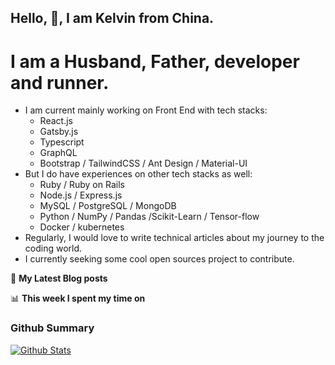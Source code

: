 ## Hello, 👋, I am Kelvin from China.

# I am a Husband, Father, developer and runner.

- I am current mainly working on Front End with tech stacks:
  - React.js
  - Gatsby.js
  - Typescript
  - GraphQL
  - Bootstrap / TailwindCSS / Ant Design / Material-UI
- But I do have experiences on other tech stacks as well:
  - Ruby / Ruby on Rails
  - Node.js / Express.js
  - MySQL / PostgreSQL / MongoDB
  - Python / NumPy / Pandas /Scikit-Learn / Tensor-flow
  - Docker / kubernetes
- Regularly, I would love to write technical articles about my journey to the coding world.
- I currently seeking some cool open sources project to contribute.

📕 **My Latest Blog posts**

<!-- BLOG-POST-LIST:START -->
<!-- BLOG-POST-LIST:END -->

📊 **This week I spent my time on**

<!--START_SECTION:waka-->
<!--END_SECTION:waka-->

### Github Summary

[![Github Stats](https://get-github-stats.vercel.app/api?username=kelvin8773&show_icons=true)](https://github.com/kelvin8773)

